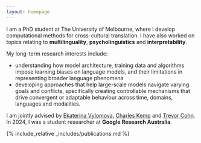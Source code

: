 ```yaml
---
layout: homepage
---
```


<!-- ## Zheng Wei Lim -->

I am a PhD student at The University of Melbourne, where I develop computational methods for cross-cultural translation. I have also worked on topics relating to **multilinguality**, **psycholinguistics** and **interpretability**. 

My long-term research interests include: 
 - understanding how model architecture, training data and algorithms impose learning biases on language models, and their limitations in representing broader language phenomena
 - developing approaches that help large-scale models navigate varying goals and conflicts, specifically creating controllable mechanisms that drive convergent or adaptable behaviour across time, domains, languages and modalities.

I am jointly advised by [Ekaterina Vylomova](http://kat.academy/), [Charles Kemp](https://www.charleskemp.com/) and [Trevor Cohn](https://trevorcohn.github.io/). In 2024, I was a student researcher at **Google Research Australia**.

<!-- ## Research Interests

- **Computer Vision:** image recognition, image generation, video captioning
- **Machine Learning:** meta-learning, incremental learning, transfer learning -->

<!-- ## News

- **[Feb. 2020]** Our paper about incremental learning is accepted to CVPR 2020.
- **[Feb. 2020]** We will host the ACM Multimedia Asia 2020 conference in Singapore!
- **[Sept. 2019]** Our paper about few-shot learning is accepted to NeurIPS 2019.
- **[Mar. 2019]** Our paper about few-shot learning is accepted to CVPR 2019. -->

{% include_relative _includes/publications.md %}

<!-- {% include_relative _includes/services.md %} -->
